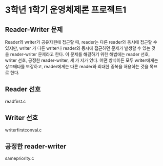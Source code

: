 # 3학년 1학기 운영체제론 프로젝트1

## Reader-Writer 문제
Reader와 writer가 공유자원에 접근할 때, reader는 다른 reader와 동시에 접근할 수 있지만, writer
가 다른 writer나 reader와 동시에 접근하면 문제가 발생할 수 있는 것을 reader-writer 문제라고
한다. 이 문제를 해결하기 위한 해법에는 reader 선호, writer 선호, 공정한 reader-writer, 세 가
지가 있다. 어떤 방식이든 모두 writer에게는 상호배타를 보장하고, reader에게는 다른 reader와
최대한 중복을 허용하는 것을 목표로 한다.

## Reader 선호
readfirst.c

## Writer 선호
writerfirstconval.c

## 공정한 reader-writer
samepriority.c

